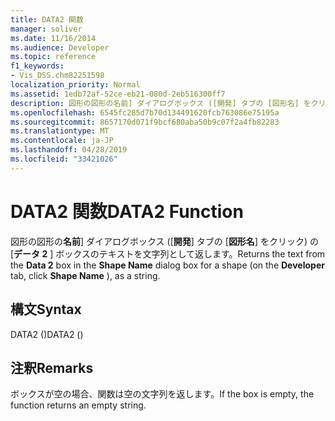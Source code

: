 ```yaml
---
title: DATA2 関数
manager: soliver
ms.date: 11/16/2014
ms.audience: Developer
ms.topic: reference
f1_keywords:
- Vis_DSS.chm82251598
localization_priority: Normal
ms.assetid: 1edb72af-52ce-eb21-080d-2eb516300ff7
description: 図形の図形の名前] ダイアログボックス ([開発] タブの [図形名] をクリック) の [データ 2] ボックスのテキストを文字列として返します。
ms.openlocfilehash: 6545fc285d7b70d134491620fcb763086e75195a
ms.sourcegitcommit: 8657170d071f9bcf680aba50b9c07f2a4fb82283
ms.translationtype: MT
ms.contentlocale: ja-JP
ms.lasthandoff: 04/28/2019
ms.locfileid: "33421026"
---
```

# <a name="data2-function"></a><span data-ttu-id="1bdb3-103">DATA2 関数</span><span class="sxs-lookup"><span data-stu-id="1bdb3-103">DATA2 Function</span></span>

<span data-ttu-id="1bdb3-104">図形の図形の**名前**] ダイアログボックス ([**開発**] タブの [**図形名**] をクリック) の [**データ 2** ] ボックスのテキストを文字列として返します。</span><span class="sxs-lookup"><span data-stu-id="1bdb3-104">Returns the text from the **Data 2** box in the **Shape Name** dialog box for a shape (on the **Developer** tab, click **Shape Name** ), as a string.</span></span> 
  
## <a name="syntax"></a><span data-ttu-id="1bdb3-105">構文</span><span class="sxs-lookup"><span data-stu-id="1bdb3-105">Syntax</span></span>

<span data-ttu-id="1bdb3-106">DATA2 ()</span><span class="sxs-lookup"><span data-stu-id="1bdb3-106">DATA2 ()</span></span>
  
## <a name="remarks"></a><span data-ttu-id="1bdb3-107">注釈</span><span class="sxs-lookup"><span data-stu-id="1bdb3-107">Remarks</span></span>

<span data-ttu-id="1bdb3-108">ボックスが空の場合、関数は空の文字列を返します。</span><span class="sxs-lookup"><span data-stu-id="1bdb3-108">If the box is empty, the function returns an empty string.</span></span> 
  

